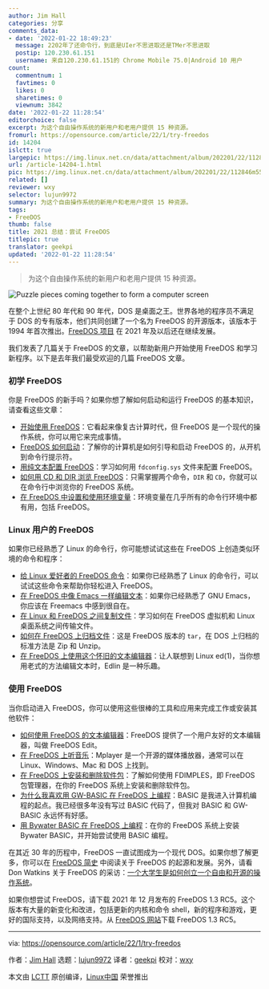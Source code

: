 ```yaml
---
author: Jim Hall
categories: 分享
comments_data:
- date: '2022-01-22 18:49:23'
  message: 2202年了还命令行，到底是UIer不思进取还是TMer不思进取
  postip: 120.230.61.151
  username: 来自120.230.61.151的 Chrome Mobile 75.0|Android 10 用户
count:
  commentnum: 1
  favtimes: 0
  likes: 0
  sharetimes: 0
  viewnum: 3842
date: '2022-01-22 11:28:54'
editorchoice: false
excerpt: 为这个自由操作系统的新用户和老用户提供 15 种资源。
fromurl: https://opensource.com/article/22/1/try-freedos
id: 14204
islctt: true
largepic: https://img.linux.net.cn/data/attachment/album/202201/22/112846m55u0f3u5rh6i6e3.jpg
url: /article-14204-1.html
pic: https://img.linux.net.cn/data/attachment/album/202201/22/112846m55u0f3u5rh6i6e3.jpg.thumb.jpg
related: []
reviewer: wxy
selector: lujun9972
summary: 为这个自由操作系统的新用户和老用户提供 15 种资源。
tags:
- FreeDOS
thumb: false
title: 2021 总结：尝试 FreeDOS
titlepic: true
translator: geekpi
updated: '2022-01-22 11:28:54'
---
```



> 
> 为这个自由操作系统的新用户和老用户提供 15 种资源。
> 
> 
> 


![](/data/attachment/album/202201/22/112846m55u0f3u5rh6i6e3.jpg "Puzzle pieces coming together to form a computer screen")


在整个上世纪 80 年代和 90 年代，DOS 是桌面之王。世界各地的程序员不满足于 DOS 的专有版本，他们共同创建了一个名为 FreeDOS 的开源版本，该版本于 1994 年首次推出。[FreeDOS 项目](https://www.freedos.org/) 在 2021 年及以后还在继续发展。


我们发表了几篇关于 FreeDOS 的文章，以帮助新用户开始使用 FreeDOS 和学习新程序。以下是去年我们最受欢迎的几篇 FreeDOS 文章。


### 初学 FreeDOS


你是 FreeDOS 的新手吗？如果你想了解如何启动和运行 FreeDOS 的基本知识，请查看这些文章：


* [开始使用 FreeDOS](/article-13492-1.html)：它看起来像复古计算时代，但 FreeDOS 是一个现代的操作系统，你可以用它来完成事情。
* [FreeDOS 如何启动](/article-13503-1.html)：了解你的计算机是如何引导和启动 FreeDOS 的，从开机到命令行提示符。
* [用纯文本配置 FreeDOS](/article-14061-1.html)：学习如何用 `fdconfig.sys` 文件来配置 FreeDOS。
* [如何用 CD 和 DIR 浏览 FreeDOS](https://opensource.com/article/21/6/navigate-freedos-cd-dir)：只需掌握两个命令，`DIR` 和 `CD`，你就可以在命令行中浏览你的 FreeDOS 系统。
* [在 FreeDOS 中设置和使用环境变量](/article-13995-1.html)：环境变量在几乎所有的命令行环境中都有用，包括 FreeDOS。


### Linux 用户的 FreeDOS


如果你已经熟悉了 Linux 的命令行，你可能想试试这些在 FreeDOS 上创造类似环境的命令和程序：


* [给 Linux 爱好者的 FreeDOS 命令](/article-14092-1.html)：如果你已经熟悉了 Linux 的命令行，可以试试这些命令来帮助你轻松进入 FreeDOS。
* [在 FreeDOS 中像 Emacs 一样编辑文本](https://opensource.com/article/21/6/freemacs)：如果你已经熟悉了 GNU Emacs，你应该在 Freemacs 中感到很自在。
* [在 Linux 和 FreeDOS 之间复制文件](/article-13548-1.html)：学习如何在 FreeDOS 虚拟机和 Linux 桌面系统之间传输文件。
* [如何在 FreeDOS 上归档文件](/article-13567-1.html)：这是 FreeDOS 版本的 `tar`，在 DOS 上归档的标准方法是 Zip 和 Unzip。
* [在 FreeDOS 上使用这个怀旧的文本编辑器](https://opensource.com/article/21/6/edlin-freedos)：让人联想到 Linux ed(1)，当你想用老式的方法编辑文本时，Edlin 是一种乐趣。


### 使用 FreeDOS


当你启动进入 FreeDOS，你可以使用这些很棒的工具和应用来完成工作或安装其他软件：


* [如何使用 FreeDOS 的文本编辑器](https://opensource.com/article/21/6/freedos-text-editor)：FreeDOS 提供了一个用户友好的文本编辑器，叫做 FreeDOS Edit。
* [在 FreeDOS 上听音乐](https://opensource.com/article/21/6/listen-music-freedos)：Mplayer 是一个开源的媒体播放器，通常可以在 Linux、Windows、Mac 和 DOS 上找到。
* [在 FreeDOS 上安装和删除软件包](/article-14031-1.html)：了解如何使用 FDIMPLES，即 FreeDOS 包管理器，在你的 FreeDOS 系统上安装和删除软件包。
* [为什么我喜欢用 GW-BASIC 在 FreeDOS 上编程](https://opensource.com/article/21/6/freedos-gw-basic)：BASIC 是我进入计算机编程的起点。我已经很多年没有写过 BASIC 代码了，但我对 BASIC 和 GW-BASIC 永远怀有好感。
* [用 Bywater BASIC 在 FreeDOS 上编程](https://opensource.com/article/21/6/freedos-bywater-basic)：在你的 FreeDOS 系统上安装 Bywater BASIC，并开始尝试使用 BASIC 编程。


在其近 30 年的历程中，FreeDOS 一直试图成为一个现代 DOS。如果你想了解更多，你可以在 [FreeDOS 简史](/article-13601-1.html) 中阅读关于 FreeDOS 的起源和发展。另外，请看 Don Watkins 关于 FreeDOS 的采访：[一个大学生是如何创立一个自由和开源的操作系统](https://opensource.com/article/21/6/freedos-founder)。


如果你想尝试 FreeDOS，请下载 2021 年 12 月发布的 FreeDOS 1.3 RC5。这个版本有大量的新变化和改进，包括更新的内核和命令 shell，新的程序和游戏，更好的国际支持，以及网络支持。从 [FreeDOS 网站](https://www.freedos.org/)下载 FreeDOS 1.3 RC5。




---


via: <https://opensource.com/article/22/1/try-freedos>


作者：[Jim Hall](https://opensource.com/users/jim-hall) 选题：[lujun9972](https://github.com/lujun9972) 译者：[geekpi](https://github.com/geekpi) 校对：[wxy](https://github.com/wxy)


本文由 [LCTT](https://github.com/LCTT/TranslateProject) 原创编译，[Linux中国](https://linux.cn/) 荣誉推出